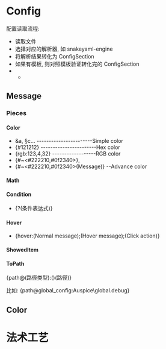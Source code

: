# Config

配置读取流程:

- 读取文件
- 选择对应的解析器, 如 snakeyaml-engine
- 将解析结果转化为 ConfigSection
- 如果有模板, 则对照模板验证转化完的 ConfigSection
- - 














## Message
### Pieces
#### Color
- &a, §c... -----------------------Simple color
- {#121212} -----------------------Hex color
- {rgb:123,4,32} ------------------RGB color
- {#~<#222210,#0f2340>},
- {#~<#222210,#0f2340>(Message)} --Advance color
#### Math

#### Condition
- {?(条件表达式)}
#### Hover
- {hover:(Normal message);(Hover message);(Click action)}
#### ShowedItem
#### ToPath
{path@(路径类型):()\(路径)}

比如: {path@global_config:Auspice\global.debug}


## Color




# 法术工艺


